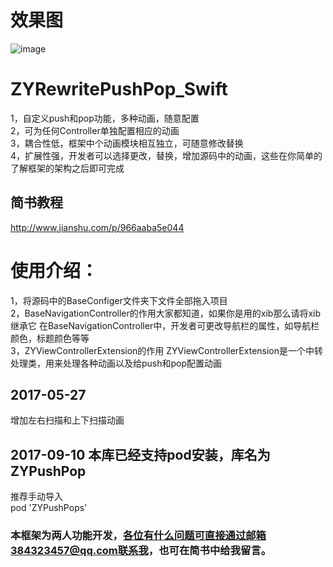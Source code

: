 # 效果图 <br>
![image](https://github.com/zhangxianhongx/ZYRewritePushPop_Swift/blob/master/01.gif) <br>

# ZYRewritePushPop_Swift <br>
1，自定义push和pop功能，多种动画，随意配置 <br>
2，可为任何Controller单独配置相应的动画 <br>
3，耦合性低，框架中个动画模块相互独立，可随意修改替换 <br>
4，扩展性强，开发者可以选择更改，替换，增加源码中的动画，这些在你简单的了解框架的架构之后即可完成 <br>

## 简书教程
http://www.jianshu.com/p/966aaba5e044

# 使用介绍：

1，将源码中的BaseConfiger文件夹下文件全部拖入项目 <br>
2，BaseNavigationController的作用大家都知道，如果你是用的xib那么请将xib继承它 
在BaseNavigationController中，开发者可更改导航栏的属性，如导航栏颜色，标题颜色等等 <br>
3，ZYViewControllerExtension的作用 
ZYViewControllerExtension是一个中转处理类，用来处理各种动画以及给push和pop配置动画 <br>

## 2017-05-27 <br>
增加左右扫描和上下扫描动画
## 2017-09-10 本库已经支持pod安装，库名为ZYPushPop <br>
推荐手动导入 <br>
pod 'ZYPushPops' <br>

### 本框架为两人功能开发，各位有什么问题可直接通过邮箱384323457@qq.com联系我，也可在简书中给我留言。



